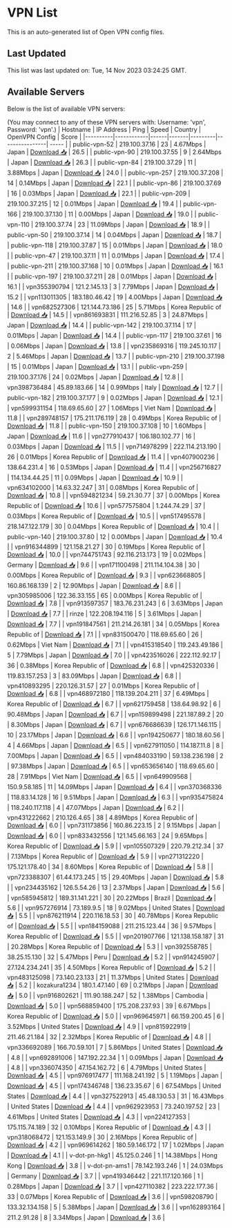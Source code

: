 # VPN List

This is an auto-generated list of Open VPN config files.

## Last Updated

This list was last updated on: Tue, 14 Nov 2023 03:24:25 GMT.

## Available Servers

Below is the list of available VPN servers:

(You may connect to any of these VPN servers with: Username: 'vpn', Password: 'vpn'.)
| Hostname | IP Address | Ping | Speed | Country | OpenVPN Config | Score |
|----------|------------|------|-------|---------|----------------| ----- |
| public-vpn-52 | 219.100.37.16 | 23 | 4.67Mbps | Japan | [Download 📥](./configs/server_0_JP.ovpn) | 26.5 |
| public-vpn-90 | 219.100.37.55 | 9 | 2.64Mbps | Japan | [Download 📥](./configs/server_1_JP.ovpn) | 26.3 |
| public-vpn-84 | 219.100.37.29 | 11 | 3.88Mbps | Japan | [Download 📥](./configs/server_2_JP.ovpn) | 24.0 |
| public-vpn-257 | 219.100.37.208 | 14 | 0.14Mbps | Japan | [Download 📥](./configs/server_3_JP.ovpn) | 22.1 |
| public-vpn-86 | 219.100.37.69 | 16 | 0.03Mbps | Japan | [Download 📥](./configs/server_4_JP.ovpn) | 22.1 |
| public-vpn-209 | 219.100.37.215 | 12 | 0.01Mbps | Japan | [Download 📥](./configs/server_5_JP.ovpn) | 19.4 |
| public-vpn-166 | 219.100.37.130 | 11 | 0.00Mbps | Japan | [Download 📥](./configs/server_6_JP.ovpn) | 19.0 |
| public-vpn-110 | 219.100.37.74 | 23 | 11.09Mbps | Japan | [Download 📥](./configs/server_7_JP.ovpn) | 18.9 |
| public-vpn-50 | 219.100.37.14 | 14 | 0.04Mbps | Japan | [Download 📥](./configs/server_8_JP.ovpn) | 18.7 |
| public-vpn-118 | 219.100.37.87 | 15 | 0.01Mbps | Japan | [Download 📥](./configs/server_9_JP.ovpn) | 18.0 |
| public-vpn-47 | 219.100.37.11 | 11 | 0.01Mbps | Japan | [Download 📥](./configs/server_10_JP.ovpn) | 17.4 |
| public-vpn-211 | 219.100.37.168 | 10 | 0.01Mbps | Japan | [Download 📥](./configs/server_11_JP.ovpn) | 16.1 |
| public-vpn-197 | 219.100.37.211 | 28 | 0.01Mbps | Japan | [Download 📥](./configs/server_12_JP.ovpn) | 16.1 |
| vpn355390794 | 121.2.145.13 | 3 | 7.79Mbps | Japan | [Download 📥](./configs/server_13_JP.ovpn) | 15.2 |
| vpn113011305 | 183.180.46.42 | 19 | 4.00Mbps | Japan | [Download 📥](./configs/server_14_JP.ovpn) | 14.6 |
| vpn682527306 | 121.144.73.186 | 25 | 5.71Mbps | Korea Republic of | [Download 📥](./configs/server_15_KR.ovpn) | 14.5 |
| vpn861693831 | 111.216.52.85 | 3 | 24.87Mbps | Japan | [Download 📥](./configs/server_16_JP.ovpn) | 14.4 |
| public-vpn-142 | 219.100.37.114 | 17 | 0.01Mbps | Japan | [Download 📥](./configs/server_17_JP.ovpn) | 14.4 |
| public-vpn-117 | 219.100.37.61 | 16 | 0.06Mbps | Japan | [Download 📥](./configs/server_18_JP.ovpn) | 13.8 |
| vpn235869316 | 119.245.10.117 | 2 | 5.46Mbps | Japan | [Download 📥](./configs/server_19_JP.ovpn) | 13.7 |
| public-vpn-210 | 219.100.37.198 | 15 | 0.01Mbps | Japan | [Download 📥](./configs/server_20_JP.ovpn) | 13.1 |
| public-vpn-259 | 219.100.37.176 | 24 | 0.02Mbps | Japan | [Download 📥](./configs/server_21_JP.ovpn) | 12.8 |
| vpn398736484 | 45.89.183.66 | 14 | 0.99Mbps | Italy | [Download 📥](./configs/server_22_IT.ovpn) | 12.7 |
| public-vpn-182 | 219.100.37.177 | 9 | 0.02Mbps | Japan | [Download 📥](./configs/server_23_JP.ovpn) | 12.1 |
| vpn599931154 | 118.69.65.60 | 27 | 1.06Mbps | Viet Nam | [Download 📥](./configs/server_24_VN.ovpn) | 11.8 |
| vpn289748157 | 175.211.176.119 | 28 | 0.49Mbps | Korea Republic of | [Download 📥](./configs/server_25_KR.ovpn) | 11.8 |
| public-vpn-150 | 219.100.37.108 | 10 | 1.60Mbps | Japan | [Download 📥](./configs/server_26_JP.ovpn) | 11.6 |
| vpn277910437 | 106.180.102.77 | 16 | 0.03Mbps | Japan | [Download 📥](./configs/server_27_JP.ovpn) | 11.5 |
| vpn714978299 | 222.114.213.190 | 26 | 0.01Mbps | Korea Republic of | [Download 📥](./configs/server_28_KR.ovpn) | 11.4 |
| vpn407900236 | 138.64.231.4 | 16 | 0.53Mbps | Japan | [Download 📥](./configs/server_29_JP.ovpn) | 11.4 |
| vpn256716827 | 114.134.44.25 | 11 | 0.09Mbps | Japan | [Download 📥](./configs/server_30_JP.ovpn) | 10.9 |
| vpn634102000 | 14.63.32.247 | 31 | 0.08Mbps | Korea Republic of | [Download 📥](./configs/server_31_KR.ovpn) | 10.8 |
| vpn594821234 | 59.21.30.77 | 37 | 0.00Mbps | Korea Republic of | [Download 📥](./configs/server_32_KR.ovpn) | 10.6 |
| vpn577575804 | 1.244.74.29 | 37 | 0.03Mbps | Korea Republic of | [Download 📥](./configs/server_33_KR.ovpn) | 10.5 |
| vpn517495578 | 218.147.122.179 | 30 | 0.04Mbps | Korea Republic of | [Download 📥](./configs/server_34_KR.ovpn) | 10.4 |
| public-vpn-140 | 219.100.37.80 | 12 | 0.00Mbps | Japan | [Download 📥](./configs/server_35_JP.ovpn) | 10.4 |
| vpn916344899 | 121.158.21.27 | 30 | 0.19Mbps | Korea Republic of | [Download 📥](./configs/server_36_KR.ovpn) | 10.0 |
| vpn744751743 | 92.116.213.173 | 19 | 0.02Mbps | Germany | [Download 📥](./configs/server_37_DE.ovpn) | 9.6 |
| vpn171100498 | 211.114.104.38 | 30 | 0.00Mbps | Korea Republic of | [Download 📥](./configs/server_38_KR.ovpn) | 9.3 |
| vpn623668805 | 160.86.168.139 | 2 | 12.90Mbps | Japan | [Download 📥](./configs/server_39_JP.ovpn) | 8.6 |
| vpn305985006 | 122.36.33.155 | 65 | 0.00Mbps | Korea Republic of | [Download 📥](./configs/server_40_KR.ovpn) | 7.8 |
| vpn913597357 | 183.76.231.243 | 6 | 3.63Mbps | Japan | [Download 📥](./configs/server_41_JP.ovpn) | 7.7 |
| rinze | 122.208.194.116 | 5 | 3.61Mbps | Japan | [Download 📥](./configs/server_42_JP.ovpn) | 7.7 |
| vpn191847561 | 211.214.26.181 | 34 | 0.05Mbps | Korea Republic of | [Download 📥](./configs/server_43_KR.ovpn) | 7.1 |
| vpn831500470 | 118.69.65.60 | 26 | 0.62Mbps | Viet Nam | [Download 📥](./configs/server_44_VN.ovpn) | 7.1 |
| vpn415318540 | 119.243.49.186 | 5 | 7.79Mbps | Japan | [Download 📥](./configs/server_45_JP.ovpn) | 7.0 |
| vpn423516026 | 222.112.92.17 | 36 | 0.38Mbps | Korea Republic of | [Download 📥](./configs/server_46_KR.ovpn) | 6.8 |
| vpn425320336 | 119.83.157.253 | 3 | 83.09Mbps | Japan | [Download 📥](./configs/server_47_JP.ovpn) | 6.8 |
| vpn410893295 | 220.126.31.57 | 27 | 0.01Mbps | Korea Republic of | [Download 📥](./configs/server_48_KR.ovpn) | 6.8 |
| vpn468972180 | 118.139.204.211 | 37 | 6.49Mbps | Korea Republic of | [Download 📥](./configs/server_49_KR.ovpn) | 6.7 |
| vpn621759458 | 138.64.98.92 | 6 | 90.48Mbps | Japan | [Download 📥](./configs/server_50_JP.ovpn) | 6.7 |
| vpn159899498 | 221.187.89.2 | 20 | 8.30Mbps | Japan | [Download 📥](./configs/server_51_JP.ovpn) | 6.7 |
| vpn676686639 | 126.171.146.115 | 10 | 23.17Mbps | Japan | [Download 📥](./configs/server_52_JP.ovpn) | 6.6 |
| vpn194250677 | 180.18.60.56 | 4 | 4.66Mbps | Japan | [Download 📥](./configs/server_53_JP.ovpn) | 6.5 |
| vpn627911050 | 114.187.11.8 | 8 | 7.00Mbps | Japan | [Download 📥](./configs/server_54_JP.ovpn) | 6.5 |
| vpn484033190 | 59.138.236.198 | 2 | 97.38Mbps | Japan | [Download 📥](./configs/server_55_JP.ovpn) | 6.5 |
| vpn653656140 | 118.69.65.60 | 28 | 7.91Mbps | Viet Nam | [Download 📥](./configs/server_56_VN.ovpn) | 6.5 |
| vpn649909568 | 150.9.58.185 | 11 | 14.09Mbps | Japan | [Download 📥](./configs/server_57_JP.ovpn) | 6.4 |
| vpn370368336 | 118.83.14.128 | 16 | 9.51Mbps | Japan | [Download 📥](./configs/server_58_JP.ovpn) | 6.3 |
| vpn935475824 | 118.240.117.118 | 4 | 47.07Mbps | Japan | [Download 📥](./configs/server_59_JP.ovpn) | 6.2 |
| vpn431222662 | 210.126.4.65 | 38 | 4.89Mbps | Korea Republic of | [Download 📥](./configs/server_60_KR.ovpn) | 6.0 |
| vpn731173856 | 160.86.223.15 | 2 | 9.15Mbps | Japan | [Download 📥](./configs/server_61_JP.ovpn) | 6.0 |
| vpn833432556 | 121.145.66.163 | 24 | 9.65Mbps | Korea Republic of | [Download 📥](./configs/server_62_KR.ovpn) | 5.9 |
| vpn105507329 | 220.79.212.34 | 37 | 7.13Mbps | Korea Republic of | [Download 📥](./configs/server_63_KR.ovpn) | 5.9 |
| vpn271312220 | 175.121.178.40 | 34 | 8.60Mbps | Korea Republic of | [Download 📥](./configs/server_64_KR.ovpn) | 5.8 |
| vpn723388307 | 61.44.173.245 | 15 | 29.40Mbps | Japan | [Download 📥](./configs/server_65_JP.ovpn) | 5.8 |
| vpn234435162 | 126.5.54.26 | 13 | 2.37Mbps | Japan | [Download 📥](./configs/server_66_JP.ovpn) | 5.6 |
| vpn585945812 | 189.31.141.221 | 30 | 20.22Mbps | Brazil | [Download 📥](./configs/server_67_BR.ovpn) | 5.6 |
| vpn957276914 | 73.189.9.5 | 18 | 9.02Mbps | United States | [Download 📥](./configs/server_68_US.ovpn) | 5.5 |
| vpn876211914 | 220.116.18.53 | 30 | 40.78Mbps | Korea Republic of | [Download 📥](./configs/server_69_KR.ovpn) | 5.5 |
| vpn184159088 | 211.215.123.44 | 36 | 9.57Mbps | Korea Republic of | [Download 📥](./configs/server_70_KR.ovpn) | 5.5 |
| vpn201907766 | 121.138.158.187 | 31 | 20.28Mbps | Korea Republic of | [Download 📥](./configs/server_71_KR.ovpn) | 5.3 |
| vpn392558785 | 38.25.15.130 | 32 | 5.47Mbps | Peru | [Download 📥](./configs/server_72_PE.ovpn) | 5.2 |
| vpn914245907 | 27.124.234.241 | 35 | 4.50Mbps | Korea Republic of | [Download 📥](./configs/server_73_KR.ovpn) | 5.2 |
| vpn483125098 | 73.140.23.133 | 21 | 11.37Mbps | United States | [Download 📥](./configs/server_74_US.ovpn) | 5.2 |
| kozakura1234 | 180.1.47.140 | 69 | 0.21Mbps | Japan | [Download 📥](./configs/server_75_JP.ovpn) | 5.0 |
| vpn916802621 | 111.90.188.247 | 52 | 1.38Mbps | Cambodia | [Download 📥](./configs/server_76_KH.ovpn) | 5.0 |
| vpn568859400 | 175.208.237.93 | 39 | 6.67Mbps | Korea Republic of | [Download 📥](./configs/server_77_KR.ovpn) | 5.0 |
| vpn969645971 | 66.159.200.45 | 6 | 3.52Mbps | United States | [Download 📥](./configs/server_78_US.ovpn) | 4.9 |
| vpn815922919 | 211.46.21.184 | 32 | 2.32Mbps | Korea Republic of | [Download 📥](./configs/server_79_KR.ovpn) | 4.8 |
| vpn336692089 | 166.70.59.101 | 7 | 5.86Mbps | United States | [Download 📥](./configs/server_80_US.ovpn) | 4.8 |
| vpn692891006 | 147.192.22.34 | 1 | 0.09Mbps | Japan | [Download 📥](./configs/server_81_JP.ovpn) | 4.8 |
| vpn336074350 | 47.154.162.72 | 6 | 4.79Mbps | United States | [Download 📥](./configs/server_82_US.ovpn) | 4.5 |
| vpn976917477 | 111.168.241.192 | 5 | 1.19Mbps | Japan | [Download 📥](./configs/server_83_JP.ovpn) | 4.5 |
| vpn174346748 | 136.23.35.67 | 6 | 67.54Mbps | United States | [Download 📥](./configs/server_84_US.ovpn) | 4.4 |
| vpn327522913 | 45.48.130.53 | 31 | 16.43Mbps | United States | [Download 📥](./configs/server_85_US.ovpn) | 4.4 |
| vpn962923953 | 73.240.197.52 | 23 | 4.61Mbps | United States | [Download 📥](./configs/server_86_US.ovpn) | 4.3 |
| vpn224127353 | 175.115.74.189 | 32 | 0.10Mbps | Korea Republic of | [Download 📥](./configs/server_87_KR.ovpn) | 4.3 |
| vpn318068472 | 121.153.149.9 | 30 | 2.16Mbps | Korea Republic of | [Download 📥](./configs/server_88_KR.ovpn) | 4.2 |
| vpn969614262 | 180.59.146.172 | 17 | 1.02Mbps | Japan | [Download 📥](./configs/server_89_JP.ovpn) | 4.1 |
| v-dot-pn-hkg1 | 45.125.0.246 | 1 | 14.38Mbps | Hong Kong | [Download 📥](./configs/server_90_HK.ovpn) | 3.8 |
| v-dot-pn-ams1 | 78.142.193.246 | 1 | 24.03Mbps | Germany | [Download 📥](./configs/server_91_DE.ovpn) | 3.7 |
| vpn419346442 | 221.117.120.166 | 1 | 0.28Mbps | Japan | [Download 📥](./configs/server_92_JP.ovpn) | 3.7 |
| vpn427110382 | 223.222.177.36 | 33 | 0.07Mbps | Korea Republic of | [Download 📥](./configs/server_93_KR.ovpn) | 3.6 |
| vpn598208790 | 133.32.134.158 | 5 | 5.38Mbps | Japan | [Download 📥](./configs/server_94_JP.ovpn) | 3.6 |
| vpn162893164 | 211.2.91.28 | 8 | 3.34Mbps | Japan | [Download 📥](./configs/server_95_JP.ovpn) | 3.6 |
